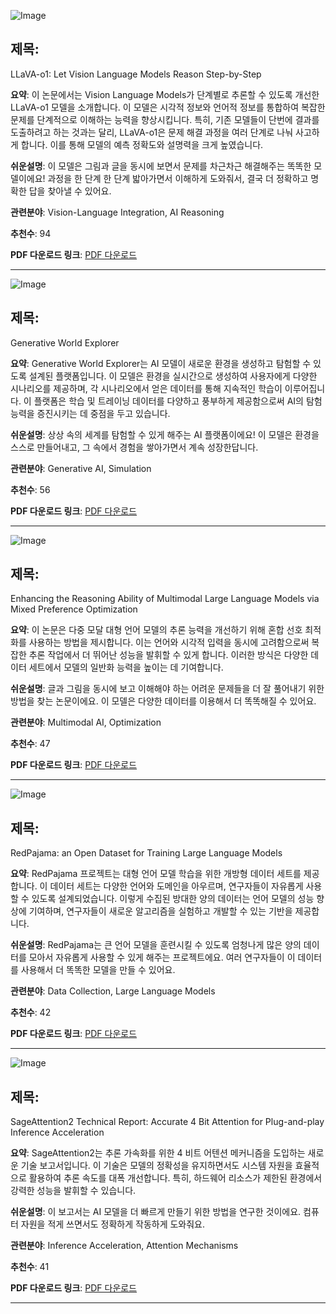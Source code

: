 ![Image](https://cdn-thumbnails.huggingface.co/social-thumbnails/papers/2411.10440.png)

## 제목:
LLaVA-o1: Let Vision Language Models Reason Step-by-Step

**요약**: 이 논문에서는 Vision Language Models가 단계별로 추론할 수 있도록 개선한 LLaVA-o1 모델을 소개합니다. 이 모델은 시각적 정보와 언어적 정보를 통합하여 복잡한 문제를 단계적으로 이해하는 능력을 향상시킵니다. 특히, 기존 모델들이 단번에 결과를 도출하려고 하는 것과는 달리, LLaVA-o1은 문제 해결 과정을 여러 단계로 나눠 사고하게 합니다. 이를 통해 모델의 예측 정확도와 설명력을 크게 높였습니다.

**쉬운설명**: 이 모델은 그림과 글을 동시에 보면서 문제를 차근차근 해결해주는 똑똑한 모델이에요! 과정을 한 단계 한 단계 밟아가면서 이해하게 도와줘서, 결국 더 정확하고 명확한 답을 찾아낼 수 있어요.

**관련분야**: Vision-Language Integration, AI Reasoning

**추천수**: 94

**PDF 다운로드 링크**: [PDF 다운로드](https://huggingface.co/papers/2411.10440)

---

![Image](https://cdn-thumbnails.huggingface.co/social-thumbnails/papers/2411.11844.png)

## 제목:
Generative World Explorer

**요약**: Generative World Explorer는 AI 모델이 새로운 환경을 생성하고 탐험할 수 있도록 설계된 플랫폼입니다. 이 모델은 환경을 실시간으로 생성하여 사용자에게 다양한 시나리오를 제공하며, 각 시나리오에서 얻은 데이터를 통해 지속적인 학습이 이루어집니다. 이 플랫폼은 학습 및 트레이닝 데이터를 다양하고 풍부하게 제공함으로써 AI의 탐험 능력을 증진시키는 데 중점을 두고 있습니다.

**쉬운설명**: 상상 속의 세계를 탐험할 수 있게 해주는 AI 플랫폼이에요! 이 모델은 환경을 스스로 만들어내고, 그 속에서 경험을 쌓아가면서 계속 성장한답니다.

**관련분야**: Generative AI, Simulation

**추천수**: 56

**PDF 다운로드 링크**: [PDF 다운로드](https://huggingface.co/papers/2411.11844)

---

![Image](https://cdn-thumbnails.huggingface.co/social-thumbnails/papers/2411.10442.png)

## 제목:
Enhancing the Reasoning Ability of Multimodal Large Language Models via Mixed Preference Optimization

**요약**: 이 논문은 다중 모달 대형 언어 모델의 추론 능력을 개선하기 위해 혼합 선호 최적화를 사용하는 방법을 제시합니다. 이는 언어와 시각적 입력을 동시에 고려함으로써 복잡한 추론 작업에서 더 뛰어난 성능을 발휘할 수 있게 합니다. 이러한 방식은 다양한 데이터 세트에서 모델의 일반화 능력을 높이는 데 기여합니다.

**쉬운설명**: 글과 그림을 동시에 보고 이해해야 하는 어려운 문제들을 더 잘 풀어내기 위한 방법을 찾는 논문이에요. 이 모델은 다양한 데이터를 이용해서 더 똑똑해질 수 있어요.

**관련분야**: Multimodal AI, Optimization

**추천수**: 47

**PDF 다운로드 링크**: [PDF 다운로드](https://huggingface.co/papers/2411.10442)

---

![Image](https://cdn-thumbnails.huggingface.co/social-thumbnails/papers/2411.12372.png)

## 제목:
RedPajama: an Open Dataset for Training Large Language Models

**요약**: RedPajama 프로젝트는 대형 언어 모델 학습을 위한 개방형 데이터 세트를 제공합니다. 이 데이터 세트는 다양한 언어와 도메인을 아우르며, 연구자들이 자유롭게 사용할 수 있도록 설계되었습니다. 이렇게 수집된 방대한 양의 데이터는 언어 모델의 성능 향상에 기여하며, 연구자들이 새로운 알고리즘을 실험하고 개발할 수 있는 기반을 제공합니다.

**쉬운설명**: RedPajama는 큰 언어 모델을 훈련시킬 수 있도록 엄청나게 많은 양의 데이터를 모아서 자유롭게 사용할 수 있게 해주는 프로젝트에요. 여러 연구자들이 이 데이터를 사용해서 더 똑똑한 모델을 만들 수 있어요.

**관련분야**: Data Collection, Large Language Models

**추천수**: 42

**PDF 다운로드 링크**: [PDF 다운로드](https://huggingface.co/papers/2411.12372)

---

![Image](https://cdn-thumbnails.huggingface.co/social-thumbnails/papers/2411.10958.png)

## 제목:
SageAttention2 Technical Report: Accurate 4 Bit Attention for Plug-and-play Inference Acceleration

**요약**: SageAttention2는 추론 가속화를 위한 4 비트 어텐션 메커니즘을 도입하는 새로운 기술 보고서입니다. 이 기술은 모델의 정확성을 유지하면서도 시스템 자원을 효율적으로 활용하여 추론 속도를 대폭 개선합니다. 특히, 하드웨어 리소스가 제한된 환경에서 강력한 성능을 발휘할 수 있습니다.

**쉬운설명**: 이 보고서는 AI 모델을 더 빠르게 만들기 위한 방법을 연구한 것이에요. 컴퓨터 자원을 적게 쓰면서도 정확하게 작동하게 도와줘요.

**관련분야**: Inference Acceleration, Attention Mechanisms

**추천수**: 41

**PDF 다운로드 링크**: [PDF 다운로드](https://huggingface.co/papers/2411.10958)

---